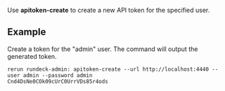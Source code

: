 Use **apitoken-create** to create a new API token for the specified user.

Example
-------

Create a token for the "admin" user. The command will output the generated token.

    rerun rundeck-admin: apitoken-create --url http://localhost:4440 --user admin --password admin
    Cnd4DsNe0COk09cUrC0UrrVDs85r4ods

